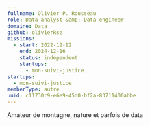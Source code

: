 ```yaml
---
fullname: Olivier P. Rousseau
role: Data analyst &amp; Data engineer
domaine: Data
github: olivierRse
missions:
  - start: 2022-12-12
    end: 2024-12-16
    status: independent
    startups:
      - mon-suivi-justice
startups:
  - mon-suivi-justice
memberType: autre
uuid: c11730c9-e6e9-45d0-bf2a-83711400abbe
---
```

Amateur de montagne, nature et parfois de data